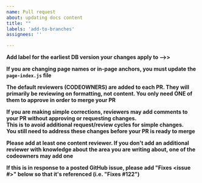 ```yaml
---
name: Pull request
about: updating docs content
title: ""
labels: 'add-to-branches'
assignees: ''

---
```


**Add label for the earliest DB version your changes apply to -->>**

**If you are changing page names or in-page anchors, you must update the
`page-index.js` file**

**The default reviewers (CODEOWNERS) are added to each PR.  They will
primarily be reviewing on formatting, not content.  You only need ONE of them
to approve in order to merge your PR**

**If you are making simple corrections, reviewers may add comments to your PR without approving or requesting changes.  
This is to avoid additional request/review cycles for simple changes.  
You still need to address these changes before your PR is ready to merge**

**Please add at least one content reviewer. If you don't add an
additional reviewer with knowledge about the area you are writing about,
one of the codeowners may add one**

**If this is in response to a posted GitHub issue, please add "Fixes <issue #>"
below so that it's referenced (i.e. "Fixes #122")**
